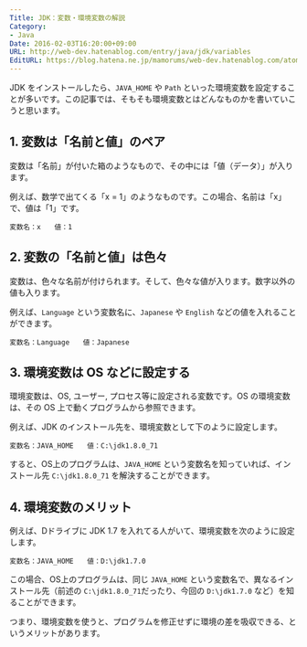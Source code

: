 ```yaml
---
Title: JDK：変数・環境変数の解説
Category:
- Java
Date: 2016-02-03T16:20:00+09:00
URL: http://web-dev.hatenablog.com/entry/java/jdk/variables
EditURL: https://blog.hatena.ne.jp/mamorums/web-dev.hatenablog.com/atom/entry/10328749687178823919
---
```


JDK をインストールしたら、`JAVA_HOME` や `Path` といった環境変数を設定することが多いです。この記事では、そもそも環境変数とはどんなものかを書いていこうと思います。


## 1. 変数は「名前と値」のペア
変数は「名前」が付いた箱のようなもので、その中には「値（データ）」が入ります。

例えば、数学で出てくる「x = 1」のようなものです。この場合、名前は「x」で、値は「1」です。

```
変数名：x　　値：1
```

## 2. 変数の「名前と値」は色々
変数は、色々な名前が付けられます。そして、色々な値が入ります。数字以外の値も入ります。

例えば、`Language` という変数名に、`Japanese` や `English` などの値を入れることができます。

```
変数名：Language　　値：Japanese
```


## 3. 環境変数は OS などに設定する
環境変数は、OS, ユーザー, プロセス等に設定される変数です。OS の環境変数は、その OS 上で動くプログラムから参照できます。

例えば、JDK のインストール先を、環境変数として下のように設定します。

```
変数名：JAVA_HOME　　値：C:\jdk1.8.0_71
```

すると、OS上のプログラムは、`JAVA_HOME` という変数名を知っていれば、インストール先 `C:\jdk1.8.0_71` を解決することができます。


## 4. 環境変数のメリット
例えば、Dドライブに JDK 1.7 を入れてる人がいて、環境変数を次のように設定します。

```
変数名：JAVA_HOME　　値：D:\jdk1.7.0
```

この場合、OS上のプログラムは、同じ `JAVA_HOME` という変数名で、異なるインストール先（前述の `C:\jdk1.8.0_71`だったり、今回の `D:\jdk1.7.0` など）を知ることができます。

つまり、環境変数を使うと、プログラムを修正せずに環境の差を吸収できる、というメリットがあります。
